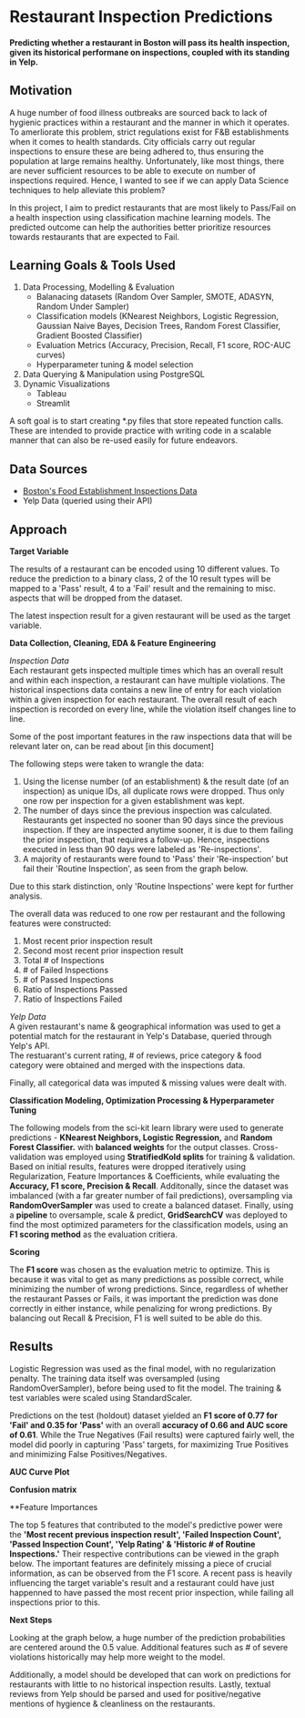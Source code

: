 # Restaurant Inspection Predictions

#### Predicting whether a restaurant in Boston will pass its health inspection, given its historical performane on inspections, coupled with its standing in Yelp.

## Motivation

A huge number of food illness outbreaks are sourced back to lack of hygienic practices within a restaurant and the manner in which it operates. To amerliorate this problem, strict regulations exist for F&B establishments when it comes to health standards. City officials carry out regular inspections to ensure these are being adhered to, thus ensuring the population at large remains healthy. Unfortunately, like most things, there are never sufficient resources to be able to execute on number of inspections required. Hence, I wanted to see if we can apply Data Science techniques to help alleviate this problem?

In this project, I aim to predict restaurants that are most likely to Pass/Fail on a health inspection using classification machine learning models. The predicted outcome can help the authorities better prioritize resources towards restaurants that are expected to Fail. 

## Learning Goals & Tools Used

1. Data Processing, Modelling & Evaluation
    * Balanacing datasets (Random Over Sampler, SMOTE, ADASYN, Random Under Sampler)
    * Classification models (KNearest Neighbors, Logistic Regression, Gaussian Naive Bayes, Decision Trees, Random Forest Classifier, Gradient Boosted Classifier)
    * Evaluation Metrics (Accuracy, Precision, Recall, F1 score, ROC-AUC curves)
    * Hyperparameter tuning & model selection
2. Data Querying & Manipulation using PostgreSQL
3. Dynamic Visualizations
    * Tableau
    * Streamlit
  
A soft goal is to start creating \*.py files that store repeated function calls. These are intended to provide practice with writing code in a scalable manner that can also be re-used easily for future endeavors.

## Data Sources

* [Boston's Food Establishment Inspections Data](https://data.boston.gov/dataset/food-establishment-inspections) 
* Yelp Data (queried using their API)

## Approach

**Target Variable**

The results of a restaurant can be encoded using 10 different values. To reduce the prediction to a binary class, 2 of the 10 result types will be mapped to a 'Pass' result, 4 to a 'Fail' result and the remaining to misc. aspects that will be dropped from the dataset. 

The latest inspection result for a given restaurant will be used as the target variable.  


**Data Collection, Cleaning, EDA & Feature Engineering**

*Inspection Data*  
Each restaurant gets inspected multiple times which has an overall result and within each inspection, a restaurant can have multiple violations. The historical inspections data contains a new line of entry for each violation within a given inspection for each restaurant. The overall result of each inspection is recorded on every line, while the violation itself changes line to line.  

Some of the post important features in the raw inspections data that will be relevant later on, can be read about [in this document]

The following steps were taken to wrangle the data:
1. Using the license number (of an establishment) & the result date (of an inspection) as unique IDs, all duplicate rows were dropped. Thus only one row per inspection for a given establishment was kept.  
2. The number of days since the previous inspection was calculated. Restaurants get inspected no sooner than 90 days since the previous inspection. If they are inspected anytime sooner, it is due to them failing the prior inspection, that requires a follow-up. Hence, inspections executed in less than 90 days were labeled as 'Re-inspections'.  
3. A majority of restaurants were found to 'Pass' their 'Re-inspection' but fail their 'Routine Inspection', as seen from the graph below.

Due to this stark distinction, only 'Routine Inspections' were kept for further analysis.  

The overall data was reduced to one row per restaurant and the following features were constructed:
1. Most recent prior inspection result  
2. Second most recent prior inspection result  
3. Total # of Inspections  
3. \# of Failed Inspections  
4. \# of Passed Inspections  
5. Ratio of Inspections Passed  
6. Ratio of Inspections Failed  

*Yelp Data*  
A given restaurant's name & geographical information was used to get a potential match for the restaurant in Yelp's Database, queried through Yelp's API.    
The restuarant's current rating, # of reviews, price category & food category were obtained and merged with the inspections data. 

Finally, all categorical data was imputed & missing values were dealt with.

**Classification Modeling, Optimization Processing & Hyperparameter Tuning**

The following models from the sci-kit learn library were used to generate predictions - **KNearest Neighbors, Logistic Regression,** and **Random Forest Classifier.** with **balanced weights** for the output classes. Cross-validation was employed using **StratifiedKold splits** for training & validation. Based on initial results, features were dropped iteratively using Regularization, Feature Importances & Coefficients, while evaluating the **Accuracy, F1 score, Precision & Recall**. Additonally, since the dataset was imbalanced (with a far greater number of fail predictions), oversampling via **RandomOverSampler** was used to create a balanced dataset. Finally, using a **pipeline** to oversample, scale & predict, **GridSearchCV** was deployed to find the most optimized parameters for the classification models, using an **F1 scoring method** as the evaluation critiera.

**Scoring**

The **F1 score** was chosen as the evaluation metric to optimize. This is because it was vital to get as many predictions as possible correct, while minimizing the number of wrong predictions. Since, regardless of whether the restaurant Passes or Fails, it was important the prediction was done correctly in either instance, while penalizing for wrong predictions. By balancing out Recall & Precision, F1 is well suited to be able do this. 

## Results

Logistic Regression was used as the final model, with no regularization penalty. The training data itself was oversampled (using RandomOverSampler), before being used to fit the model. The training & test variables were scaled using StandardScaler.  

Predictions on the test (holdout) dataset yielded an **F1 score of 0.77 for 'Fail' and 0.35 for 'Pass'** with an overall **accuracy of 0.66 and AUC score of 0.61**. While the True Negatives (Fail results) were captured fairly well, the model did poorly in capturing 'Pass' targets, for maximizing True Positives and minimizing False Positives/Negatives. 

**AUC Curve Plot**

**Confusion matrix**

**Feature Importances

The top 5 features that contributed to the model's predictive power were the **'Most recent previous inspection result', 'Failed Inspection Count', 'Passed Inspection Count', 'Yelp Rating' & 'Historic # of Routine Inspections.'** Their respective contributions can be viewed in the graph below. The important features are definitely missing a piece of crucial information, as can be observed from the F1 score. A recent pass is heavily influencing the target variable's result and a restaurant could have just happenned to have passed the most recent prior inspection, while failing all inspections prior to this. 




**Next Steps**

Looking at the graph below, a huge number of the prediction probabilities are centered around the 0.5 value. Additional features such as # of severe violations historically may help more weight to the model.  

Additionally, a model should be developed that can work on predictions for restaurants with little to no historical inspection results. Lastly, textual reviews from Yelp should be parsed and used for positive/negative mentions of hygience & cleanliness on the restaurants.


